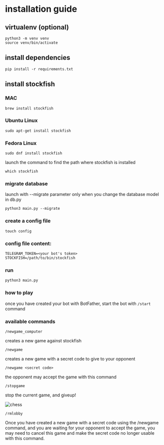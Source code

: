 # installation guide

## virtualenv (optional)
```
python3 -m venv venv
source venv/bin/activate
```

## install dependencies
```
pip install -r requirements.txt
```

## install stockfish

### MAC
```
brew install stockfish
```

### Ubuntu Linux
```
sudo apt-get install stockfish

```

### Fedora Linux 
```
sudo dnf install stockfish
```

launch the command to find the path where stockfish is installed
```
which stockfish 
```

### migrate database
launch with --migrate parameter only when you change the database model in db.py
```
python3 main.py --migrate
```

### create a config file
```
touch config
```

### config file content:
```
TELEGRAM_TOKEN=<your bot's token>
STOCKFISH=/path/to/bin/stockfish
```

### run
```
python3 main.py
```

### how to play
once you have created your bot with BotFather, start the bot with `/start` command
 
### available commands

```
/newgame_computer
```
creates a new game against stockfish

```
/newgame
```
creates a new game with a secret code to give to your opponent   

```
/newgame <secret code>
```
the opponent may accept the game with this command

```
/stopgame
```
stop the current game, and giveup!

![chess](https://github.com/fabiopallini/telegram-chess-bot/assets/8449266/ce931cb4-7428-4338-9c24-dabbe6003d5b)

```
/rmlobby
```
Once you have created a new game with a secret code using the /newgame command, and you are waiting for your opponent to accept the game, you may need to cancel this game and make the secret code no longer usable with this command.
